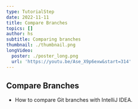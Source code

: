 ```yaml
---
type: TutorialStep
date: 2022-11-11
title: Compare Branches
topics: []
author: hs
subtitle: Comparing branches
thumbnail: ./thumbnail.png
longVideo:
  poster: ./poster_long.png
  url: 'https://youtu.be/Ase_X9p6exw&start=314'
---
```


## Compare Branches

* How to compare Git branches with IntelliJ IDEA.

